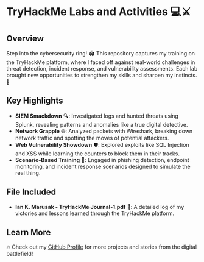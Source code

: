 # TryHackMe Labs and Activities 💻⚔️

## Overview
Step into the cybersecurity ring! 🏟️ This repository captures my training on the TryHackMe platform, where I faced off against real-world challenges in threat detection, incident response, and vulnerability assessments. Each lab brought new opportunities to strengthen my skills and sharpen my instincts. 💪

## Key Highlights
- **SIEM Smackdown** 🔍: Investigated logs and hunted threats using Splunk, revealing patterns and anomalies like a true digital detective.
- **Network Grapple** 🌐: Analyzed packets with Wireshark, breaking down network traffic and spotting the moves of potential attackers.
- **Web Vulnerability Showdown** 🛡️: Explored exploits like SQL Injection and XSS while learning the counters to block them in their tracks.
- **Scenario-Based Training** 🎯: Engaged in phishing detection, endpoint monitoring, and incident response scenarios designed to simulate the real thing.

## File Included
- **Ian K. Marusak - TryHackMe Journal-1.pdf** 📄: A detailed log of my victories and lessons learned through the TryHackMe platform.

## Learn More
🔥 Check out my [GitHub Profile](https://github.com/IanKMarusak) for more projects and stories from the digital battlefield!

